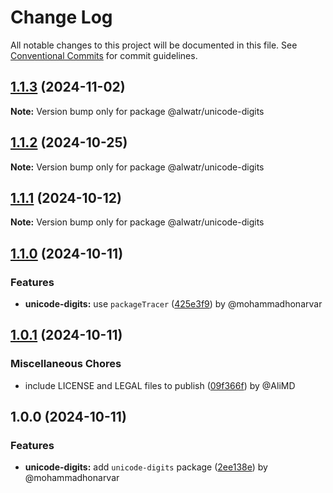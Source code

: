 # Change Log

All notable changes to this project will be documented in this file.
See [Conventional Commits](https://conventionalcommits.org) for commit guidelines.

## [1.1.3](https://github.com/Alwatr/nanolib/compare/@alwatr/unicode-digits@1.1.2...@alwatr/unicode-digits@1.1.3) (2024-11-02)

**Note:** Version bump only for package @alwatr/unicode-digits

## [1.1.2](https://github.com/Alwatr/nanolib/compare/@alwatr/unicode-digits@1.1.1...@alwatr/unicode-digits@1.1.2) (2024-10-25)

**Note:** Version bump only for package @alwatr/unicode-digits

## [1.1.1](https://github.com/Alwatr/nanolib/compare/@alwatr/unicode-digits@1.1.0...@alwatr/unicode-digits@1.1.1) (2024-10-12)

**Note:** Version bump only for package @alwatr/unicode-digits

## [1.1.0](https://github.com/Alwatr/nanolib/compare/@alwatr/unicode-digits@1.0.1...@alwatr/unicode-digits@1.1.0) (2024-10-11)

### Features

- **unicode-digits:** use `packageTracer` ([425e3f9](https://github.com/Alwatr/nanolib/commit/425e3f920b5d82dad8a4db283201dfefd370e4de)) by @mohammadhonarvar

## [1.0.1](https://github.com/Alwatr/nanolib/compare/@alwatr/unicode-digits@1.0.0...@alwatr/unicode-digits@1.0.1) (2024-10-11)

### Miscellaneous Chores

- include LICENSE and LEGAL files to publish ([09f366f](https://github.com/Alwatr/nanolib/commit/09f366f680bfa9fb26acb2cd1ccbc68c5a9e9ad8)) by @AliMD

## 1.0.0 (2024-10-11)

### Features

- **unicode-digits:** add `unicode-digits` package ([2ee138e](https://github.com/Alwatr/nanolib/commit/2ee138e5532c44ad186a340d18fc2a22c619259c)) by @mohammadhonarvar
